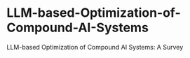 # LLM-based-Optimization-of-Compound-AI-Systems
LLM-based Optimization of Compound AI Systems: A Survey
